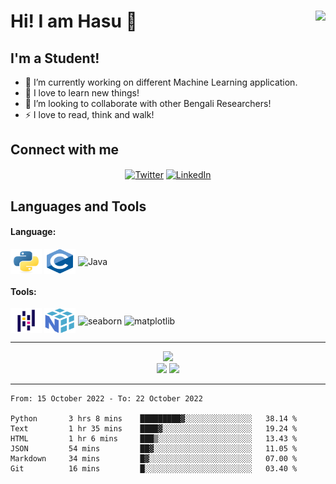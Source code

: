 # Hi! I am Hasu 👋 <img align="right" src="https://gpvc.arturio.dev/hasu234"/>

## I'm a Student!

- 🔭 I’m currently working on different Machine Learning application.
- 🌱 I love to learn new things!
- 👯 I’m looking to collaborate with other Bengali Researchers!
- ⚡ I love to read, think and walk!

## Connect with me

<div align="center">

[<img align="center" alt="Twitter" height="40" width="50" src="https://cdn.jsdelivr.net/gh/devicons/devicon/icons/twitter/twitter-original.svg">][twitter]
[<img align="center" alt="LinkedIn" height="40" width="50" src="https://cdn.jsdelivr.net/gh/devicons/devicon/icons/linkedin/linkedin-original.svg" />][linkedin]

</div>

## Languages and Tools

<div align="left">
  
  #### Language:
  <img align="center" alt="Python" height="40" width="50" src="https://raw.githubusercontent.com/devicons/devicon/master/icons/python/python-original.svg">
  <img align="center" alt="C" height="40" width="50" src="https://raw.githubusercontent.com/devicons/devicon/master/icons/c/c-original.svg">
  <img align="center" alt="Java" height="40" width="50" src="https://cdn.jsdelivr.net/gh/devicons/devicon/icons/java/java-original.svg">
  
  #### Tools:
  <img align="center" alt="pandas" height="40" width="50" src="https://raw.githubusercontent.com/devicons/devicon/master/icons/pandas/pandas-original.svg">
  <img align="center" alt="numpy" height="40" width="50" src="https://raw.githubusercontent.com/devicons/devicon/master/icons/numpy/numpy-original.svg">
  <img align="center" alt="seaborn" height="40" width="50" src="https://seaborn.pydata.org/_images/logo-mark-lightbg.svg">
  <img align="center" alt="matplotlib" height="40" width="40"src="https://upload.wikimedia.org/wikipedia/commons/8/84/Matplotlib_icon.svg">
</div>

---

<div align="center">
  <img width="40%" src="https://github-readme-stats.vercel.app/api/top-langs/?username=hasu234&langs_count=8&layout=compact&theme=vue-dark&hide_border=true" />
</div>

<div align="center">
  <img width="47%" src="https://github-readme-stats.vercel.app/api?username=hasu234&theme=vue-dark&count_private=true&show_icons=true&include_all_commits=true&hide_border=true" />
  <img width="47%" src="https://github-readme-streak-stats.herokuapp.com/?user=hasu234&theme=vue-dark&hide_border=true" />
</div>

---

<!--START_SECTION:waka-->

```text
From: 15 October 2022 - To: 22 October 2022

Python       3 hrs 8 mins    █████████▓░░░░░░░░░░░░░░░   38.14 %
Text         1 hr 35 mins    ████▓░░░░░░░░░░░░░░░░░░░░   19.24 %
HTML         1 hr 6 mins     ███▒░░░░░░░░░░░░░░░░░░░░░   13.43 %
JSON         54 mins         ██▓░░░░░░░░░░░░░░░░░░░░░░   11.05 %
Markdown     34 mins         █▓░░░░░░░░░░░░░░░░░░░░░░░   07.00 %
Git          16 mins         █░░░░░░░░░░░░░░░░░░░░░░░░   03.40 %
```

## <!--END_SECTION:waka-->

[twitter]: https://twitter.com/last_train_23
[linkedin]: https://www.linkedin.com/in/hasmot-ali-hasu-29327b152/
